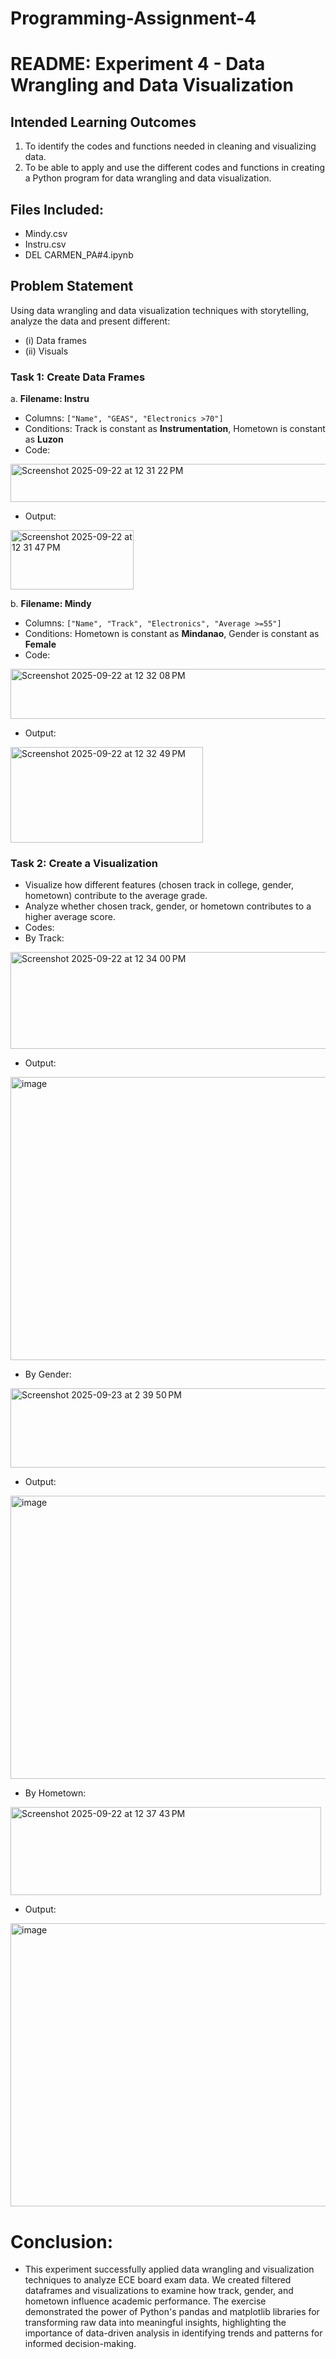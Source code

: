 # Programming-Assignment-4

# README: Experiment 4 - Data Wrangling and Data Visualization

## Intended Learning Outcomes
1. To identify the codes and functions needed in cleaning and visualizing data.
2. To be able to apply and use the different codes and functions in creating a Python program for data wrangling and data visualization.

## Files Included:
- Mindy.csv
- Instru.csv
- DEL CARMEN_PA#4.ipynb

## Problem Statement
Using data wrangling and data visualization techniques with storytelling, analyze the data and present different:
- (i) Data frames
- (ii) Visuals

### Task 1: Create Data Frames
a. **Filename: Instru**  
   - Columns: `["Name", "GEAS", "Electronics >70"]`  
   - Conditions: Track is constant as **Instrumentation**, Hometown is constant as **Luzon**
   - Code:
<img width="994" height="61" alt="Screenshot 2025-09-22 at 12 31 22 PM" src="https://github.com/user-attachments/assets/5f53d9d2-629d-4134-976f-656902b2ff53" />

   - Output:
<img width="197" height="95" alt="Screenshot 2025-09-22 at 12 31 47 PM" src="https://github.com/user-attachments/assets/0e51b03a-0845-4e9f-97c1-aad349af1628" />



b. **Filename: Mindy**  
   - Columns: `["Name", "Track", "Electronics", "Average >=55"]`  
   - Conditions: Hometown is constant as **Mindanao**, Gender is constant as **Female**
   - Code:

<img width="984" height="80" alt="Screenshot 2025-09-22 at 12 32 08 PM" src="https://github.com/user-attachments/assets/3a407852-930f-46b0-b8ae-4446227859fe" />
   
   - Output:

<img width="308" height="153" alt="Screenshot 2025-09-22 at 12 32 49 PM" src="https://github.com/user-attachments/assets/e4e17487-20e9-4085-ac8c-a09c59e3ab5f" />





### Task 2: Create a Visualization
- Visualize how different features (chosen track in college, gender, hometown) contribute to the average grade.
- Analyze whether chosen track, gender, or hometown contributes to a higher average score.
- Codes:
- By Track:

<img width="615" height="155" alt="Screenshot 2025-09-22 at 12 34 00 PM" src="https://github.com/user-attachments/assets/398e0701-3b91-4553-a866-6e8053d203cf" />

  - Output:

<img width="563" height="453" alt="image" src="https://github.com/user-attachments/assets/ada1cb4b-3bda-4bd0-9ef9-709aadfdd76a" />

  - By Gender:

<img width="518" height="127" alt="Screenshot 2025-09-23 at 2 39 50 PM" src="https://github.com/user-attachments/assets/765f68eb-0eee-484c-a7a0-cefbd7afe540" />


  - Output:

<img width="563" height="453" alt="image" src="https://github.com/user-attachments/assets/a59cd68b-0c6d-47fa-a779-b8d4fcf02ea9" />


  - By Hometown:

<img width="497" height="141" alt="Screenshot 2025-09-22 at 12 37 43 PM" src="https://github.com/user-attachments/assets/e04725ce-e18a-4f7d-92e0-12b662aad910" />

  - Output:

<img width="563" height="453" alt="image" src="https://github.com/user-attachments/assets/ebd2af61-045a-4b35-8004-125fffaf95dd" />

# Conclusion:
- This experiment successfully applied data wrangling and visualization techniques to analyze ECE board exam data. We created filtered dataframes and visualizations to examine how track, gender, and hometown influence academic performance. The exercise demonstrated the power of Python's pandas and matplotlib libraries for transforming raw data into meaningful insights, highlighting the importance of data-driven analysis in identifying trends and patterns for informed decision-making.







